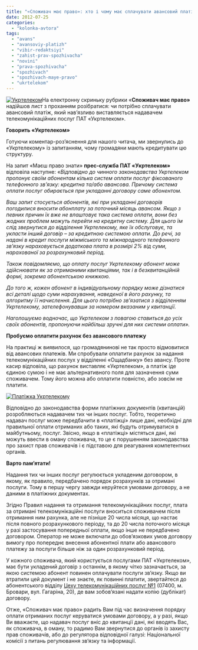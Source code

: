 ```yaml
---
title: "«Споживач має право»: хто і чому має сплачувати авансовий платіж за послуги «Укртелекому»?"
date: 2012-07-25
categories: 
  - "kolonka-avtora"
tags: 
  - "avans"
  - "avansoviy-platizh"
  - "vibir-redaktsiyi"
  - "zahist-prav-spozhivacha"
  - "novini"
  - "prava-spozhivacha"
  - "spozhivach"
  - "spozhivach-maye-pravo"
  - "ukrtelekom"
---
```


[![](https://mpz.brovary.org/wp-content/uploads/2012/07/Ukrtelekom.jpg "Укртелеком")](https://mpz.brovary.org/wp-content/uploads/2012/07/Ukrtelekom.jpg)На електронну скриньку рубрики «**Споживач має право»** надійшов лист з проханням розібратися: чи потрібно сплачувати авансовий платіж, який нав’язливо виставляється надавачем телекомунікаційних послуг ПАТ «Укртелеком».

**Говорить «Укртелеком»**

Готуючи коментар-роз’яснення для нашого читача, ми звернулись до «Укртелекому» із запитанням, чому громадяни мають кредитувати цю структуру.

На запит «Маєш право знати» **прес-служба ПАТ «Укртелеком»** відповіла наступне: «_Відповідно до чинного законодавства Укртелеком пропонує своїм абонентам кілька систем оплати послуг фіксованого телефонного зв’язку: кредитна та/або авансова. Причому система оплати послуг обирається при укладанні договору саме абонентом._

_Ваш запит стосується абонентів, які при укладанні договорів погодилися вносити абонплату за поточний місяць авансом. Якщо з певних причин їх вже не влаштовує така система оплати, вони без жодних проблем можуть перейти на кредитну систему. Для цього їм слід звернутися до відділення Укртелекому, яке їх обслуговує, та укласти інший договір – за кредитною системою оплати. До речі, за надані в кредит послуги міжміського та міжнародного телефонного зв’язку нараховується додаткова плата в розмірі 2%_ _від_ _суми, нарахованої за розрахунковий період._

_Також повідомляємо, що оплату послуг Укртелекому абонент може здійснювати як за отриманими квитанціями, так і в безквитанційній формі, зокрема абонентською книжкою._

_До того ж, кожен абонент в індивідуальному порядку може дізнатися всі деталі щодо суми нарахування, наведеної в його рахунку, та алгоритму її начислення. Для цього потрібно зв’язатися з відділенням Укртелекому, зателефонувавши за номером вказаним у квитанції._

_Наголошуємо водночас, що Укртелеком з повагою ставиться до усіх своїх абонентів, пропонуючи найбільш зручні для них системи оплати»._

**Пробуємо оплатити рахунок без авансового платежу**

На практиці ж виявилося, що громадянинові не так просто відмовитися від авансових платежів. Ми спробували оплатити рахунок за надання телекомунікаційних послух у відділенні «Ощадбанку» без авансу. Проте касир відповіла, що рахунок виставляє «Укртелеком», а платіж іде єдиною сумою і не має альтернативного поля для зазначення суми споживачем. Тому його можна або оплатити повністю, або зовсім не платити.

[![](https://mpz.brovary.org/wp-content/uploads/2012/07/35670_content3.jpg "Платіжка Укртелекому")](https://mpz.brovary.org/wp-content/uploads/2012/07/35670_content3.jpg)

Відповідно до законодавства форми платіжних документів (квитанцій) розробляються надавачем тих чи інших послуг. Тобто, теоретично надавач послуг може передбачити в «платіжці» лише дані, необхідні для правильної оплати отриманих або таких, які будуть отримуватися в майбутньому, послуг. Звісно, якщо в «платіжці» містяться дані, які можуть ввести в оману споживача, то це є порушенням законодавства про захист прав споживачів і є підставою для реагування компетентних органів.

**Варто пам’ятати!**

Надання тих чи інших послуг регулюється укладеним договором, в якому, як правило, передбачено порядок розрахунків за отримані послуги. Тому в першу чергу завжди керуйтеся умовами договору, а не даними в платіжних документах.

Згідно Правил надання та отримання телекомунікаційних послуг, плата за отримані телекомунікаційні послуги вноситься споживачем після отримання ним рахунка, але не пізніше 20 числа місяця, що настає після повного розрахункового періоду, та до 20 числа поточного місяця у разі застосування попередньої оплати, якщо інше не передбачено договором. Оператор не може включати до обов’язкових умов договору вимогу про попереднє внесення абонентної плати або авансового платежу за послуги більше ніж за один розрахунковий період.

У кожного споживача, який користується послугами ПАТ «Укртелеком», має бути укладений договір з останнім, в якому чітко зазначається, за якою системою абонент повинен оплачувати послуги зв’язку. Якщо ви втратили цей документ і не знаєте, як повинні платити, звертайтеся до абонентського відділу [Цеху телекомунікаційних послуг №1](http://www.ko.ukrtelecom.ua/about/subdevisions/ctp_1) (07400, м. Бровари, вул. Гагаріна, 20), де вам зобов’язані надати копію (дублікат) договору.

Отже, «Споживач має право» радить Вам під час визначення порядку оплати отриманих послуг керуватися умовами договору, а у разі, якщо Ви вважаєте, що надавач послуг вніс до квитанції дані, які вводять Вас, як споживача, в оману, то радимо Вам звернутися до органів із захисту прав споживачів, або до регулятора відповідної галузі: Національної комісії з питань регулювання зв’язку та інформації.
